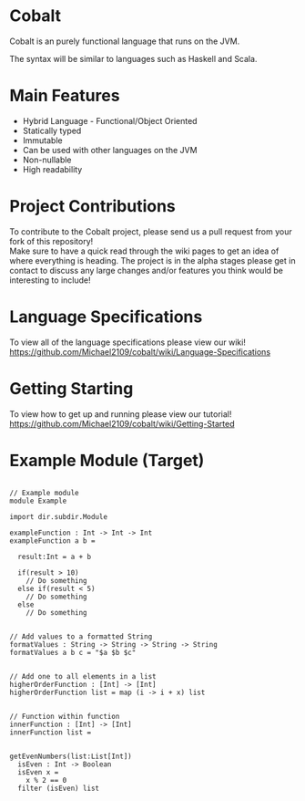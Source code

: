 # Cobalt

Cobalt is an purely functional language that runs on the JVM.

The syntax will be similar to languages such as Haskell and Scala.  

# Main Features
* Hybrid Language - Functional/Object Oriented
* Statically typed
* Immutable
* Can be used with other languages on the JVM
* Non-nullable
* High readability    

# Project Contributions
To contribute to the Cobalt project, please send us a pull request from your fork of this repository!  
Make sure to have a quick read through the wiki pages to get an idea of where everything is heading. The project is in the alpha stages please get in contact to discuss any large changes and/or features you think would be interesting to include!

# Language Specifications
To view all of the language specifications please view our wiki!  
https://github.com/Michael2109/cobalt/wiki/Language-Specifications

# Getting Starting
To view how to get up and running please view our tutorial!
https://github.com/Michael2109/cobalt/wiki/Getting-Started

# Example Module (Target)
```

// Example module
module Example

import dir.subdir.Module

exampleFunction : Int -> Int -> Int
exampleFunction a b = 

  result:Int = a + b
    
  if(result > 10)
    // Do something
  else if(result < 5)
    // Do something
  else
    // Do something
       
    
// Add values to a formatted String
formatValues : String -> String -> String -> String
formatValues a b c = "$a $b $c"
    
    
// Add one to all elements in a list
higherOrderFunction : [Int] -> [Int] 
higherOrderFunction list = map (i -> i + x) list
    
    
// Function within function
innerFunction : [Int] -> [Int]
innerFunction list = 
  
  
getEvenNumbers(list:List[Int])
  isEven : Int -> Boolean
  isEven x =
    x % 2 == 0
  filter (isEven) list
  
